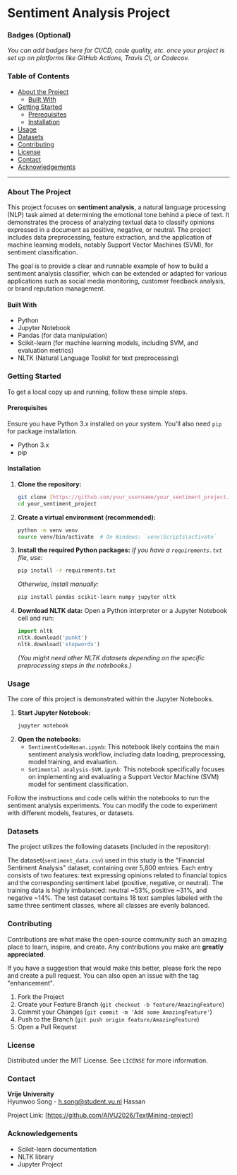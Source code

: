# Sentiment Analysis Project

### Badges (Optional)

*You can add badges here for CI/CD, code quality, etc. once your project is set up on platforms like GitHub Actions, Travis CI, or Codecov.*

### Table of Contents

* [About the Project](#about-the-project)
    * [Built With](#built-with)
* [Getting Started](#getting-started)
    * [Prerequisites](#prerequisites)
    * [Installation](#installation)
* [Usage](#usage)
* [Datasets](#datasets)
* [Contributing](#contributing)
* [License](#license)
* [Contact](#contact)
* [Acknowledgements](#acknowledgements)

---

### About The Project

This project focuses on **sentiment analysis**, a natural language processing (NLP) task aimed at determining the emotional tone behind a piece of text. It demonstrates the process of analyzing textual data to classify opinions expressed in a document as positive, negative, or neutral. The project includes data preprocessing, feature extraction, and the application of machine learning models, notably Support Vector Machines (SVM), for sentiment classification.

The goal is to provide a clear and runnable example of how to build a sentiment analysis classifier, which can be extended or adapted for various applications such as social media monitoring, customer feedback analysis, or brand reputation management.

#### Built With

* Python
* Jupyter Notebook
* Pandas (for data manipulation)
* Scikit-learn (for machine learning models, including SVM, and evaluation metrics)
* NLTK (Natural Language Toolkit for text preprocessing)

### Getting Started

To get a local copy up and running, follow these simple steps.

#### Prerequisites

Ensure you have Python 3.x installed on your system. You'll also need `pip` for package installation.

* Python 3.x
* pip

#### Installation

1.  **Clone the repository:**
    ```bash
    git clone [https://github.com/your_username/your_sentiment_project.git](https://github.com/your_username/your_sentiment_project.git)
    cd your_sentiment_project
    ```
2.  **Create a virtual environment (recommended):**
    ```bash
    python -m venv venv
    source venv/bin/activate  # On Windows: `venv\Scripts\activate`
    ```
3.  **Install the required Python packages:**
    *If you have a `requirements.txt` file, use:*
    ```bash
    pip install -r requirements.txt
    ```
    *Otherwise, install manually:*
    ```bash
    pip install pandas scikit-learn numpy jupyter nltk
    ```
4.  **Download NLTK data:**
    Open a Python interpreter or a Jupyter Notebook cell and run:
    ```python
    import nltk
    nltk.download('punkt')
    nltk.download('stopwords')
    ```
    *(You might need other NLTK datasets depending on the specific preprocessing steps in the notebooks.)*

### Usage

The core of this project is demonstrated within the Jupyter Notebooks.

1.  **Start Jupyter Notebook:**
    ```bash
    jupyter notebook
    ```
2.  **Open the notebooks:**
    * `SentimentCodeHasan.ipynb`: This notebook likely contains the main sentiment analysis workflow, including data loading, preprocessing, model training, and evaluation.
    * `Setimental analysis-SVM.ipynb`: This notebook specifically focuses on implementing and evaluating a Support Vector Machine (SVM) model for sentiment classification.

Follow the instructions and code cells within the notebooks to run the sentiment analysis experiments. You can modify the code to experiment with different models, features, or datasets.

### Datasets

The project utilizes the following datasets (included in the repository):

 The dataset(`sentiment_data.csv`) used in this study is the "Financial Sentiment Analysis" dataset, containing over 5,800 entries. 
 Each entry consists of two features: text expressing opinions related to financial topics and the corresponding sentiment label (positive, negative, or neutral). 
 The training data is highly imbalanced: neutral ~53%, positive ~31%, and negative ~14%. 
 The test dataset contains 18 text samples labeled with the same three sentiment classes, where all classes are evenly balanced.

### Contributing

Contributions are what make the open-source community such an amazing place to learn, inspire, and create. Any contributions you make are **greatly appreciated**.

If you have a suggestion that would make this better, please fork the repo and create a pull request. You can also open an issue with the tag "enhancement".

1.  Fork the Project
2.  Create your Feature Branch (`git checkout -b feature/AmazingFeature`)
3.  Commit your Changes (`git commit -m 'Add some AmazingFeature'`)
4.  Push to the Branch (`git push origin feature/AmazingFeature`)
5.  Open a Pull Request

### License

Distributed under the MIT License. See `LICENSE` for more information.

### Contact

**Vrije University**\
Hyunwoo Song - h.song@student.vu.nl
Hassan 

Project Link: [https://github.com/AIVU2026/TextMining-project]

### Acknowledgements

* Scikit-learn documentation
* NLTK library
* Jupyter Project
